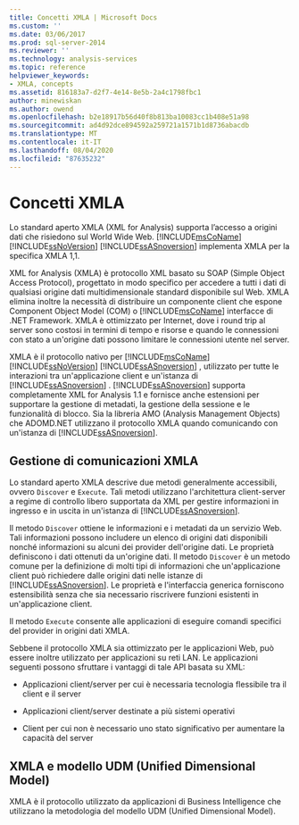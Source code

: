 ```yaml
---
title: Concetti XMLA | Microsoft Docs
ms.custom: ''
ms.date: 03/06/2017
ms.prod: sql-server-2014
ms.reviewer: ''
ms.technology: analysis-services
ms.topic: reference
helpviewer_keywords:
- XMLA, concepts
ms.assetid: 816183a7-d2f7-4e14-8e5b-2a4c1798fbc1
author: minewiskan
ms.author: owend
ms.openlocfilehash: b2e18917b56d40f8b813ba10083cc1b408e51a98
ms.sourcegitcommit: ad4d92dce894592a259721a1571b1d8736abacdb
ms.translationtype: MT
ms.contentlocale: it-IT
ms.lasthandoff: 08/04/2020
ms.locfileid: "87635232"
---
```

# <a name="xmla-concepts"></a>Concetti XMLA
  Lo standard aperto XMLA (XML for Analysis) supporta l’accesso a origini dati che risiedono sul World Wide Web. [!INCLUDE[msCoName](../../../includes/msconame-md.md)][!INCLUDE[ssNoVersion](../../../includes/ssnoversion-md.md)] [!INCLUDE[ssASnoversion](../../../includes/ssasnoversion-md.md)] implementa XMLA per la specifica XMLA 1,1.  
  
 XML for Analysis (XMLA) è protocollo XML basato su SOAP (Simple Object Access Protocol), progettato in modo specifico per accedere a tutti i dati di qualsiasi origine dati multidimensionale standard disponibile sul Web. XMLA elimina inoltre la necessità di distribuire un componente client che espone Component Object Model (COM) o [!INCLUDE[msCoName](../../../includes/msconame-md.md)] interfacce di .NET Framework. XMLA è ottimizzato per Internet, dove i round trip al server sono costosi in termini di tempo e risorse e quando le connessioni con stato a un'origine dati possono limitare le connessioni utente nel server.  
  
 XMLA è il protocollo nativo per [!INCLUDE[msCoName](../../../includes/msconame-md.md)] [!INCLUDE[ssNoVersion](../../../includes/ssnoversion-md.md)] [!INCLUDE[ssASnoversion](../../../includes/ssasnoversion-md.md)] , utilizzato per tutte le interazioni tra un'applicazione client e un'istanza di [!INCLUDE[ssASnoversion](../../../includes/ssasnoversion-md.md)] . [!INCLUDE[ssASnoversion](../../../includes/ssasnoversion-md.md)] supporta completamente XML for Analysis 1.1 e fornisce anche estensioni per supportare la gestione di metadati, la gestione della sessione e le funzionalità di blocco. Sia la libreria AMO (Analysis Management Objects) che ADOMD.NET utilizzano il protocollo XMLA quando comunicando con un'istanza di [!INCLUDE[ssASnoversion](../../../includes/ssasnoversion-md.md)].  
  
## <a name="handling-xmla-communications"></a>Gestione di comunicazioni XMLA  
 Lo standard aperto XMLA descrive due metodi generalmente accessibili, ovvero `Discover` e `Execute`. Tali metodi utilizzano l'architettura client-server a regime di controllo libero supportata da XML per gestire informazioni in ingresso e in uscita in un'istanza di [!INCLUDE[ssASnoversion](../../../includes/ssasnoversion-md.md)].  
  
 Il metodo `Discover` ottiene le informazioni e i metadati da un servizio Web. Tali informazioni possono includere un elenco di origini dati disponibili nonché informazioni su alcuni dei provider dell'origine dati. Le proprietà definiscono i dati ottenuti da un'origine dati. Il metodo `Discover` è un metodo comune per la definizione di molti tipi di informazioni che un'applicazione client può richiedere dalle origini dati nelle istanze di [!INCLUDE[ssASnoversion](../../../includes/ssasnoversion-md.md)]. Le proprietà e l'interfaccia generica forniscono estensibilità senza che sia necessario riscrivere funzioni esistenti in un'applicazione client.  
  
 Il metodo `Execute` consente alle applicazioni di eseguire comandi specifici del provider in origini dati XMLA.  
  
 Sebbene il protocollo XMLA sia ottimizzato per le applicazioni Web, può essere inoltre utilizzato per applicazioni su reti LAN. Le applicazioni seguenti possono sfruttare i vantaggi di tale API basata su XML:  
  
-   Applicazioni client/server per cui è necessaria tecnologia flessibile tra il client e il server  
  
-   Applicazioni client/server destinate a più sistemi operativi  
  
-   Client per cui non è necessario uno stato significativo per aumentare la capacità del server  
  
## <a name="xmla-and-the-unified-dimensional-model"></a>XMLA e modello UDM (Unified Dimensional Model)  
 XMLA è il protocollo utilizzato da applicazioni di Business Intelligence che utilizzano la metodologia del modello UDM (Unified Dimensional Model).  
  
  
